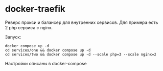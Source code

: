# docker-traefik
Реверс прокси и балансер для внутренних сервисов. Для примера есть 2 php сервиса с nginx.

Запуск:
```
docker compose up -d
cd services/one && docker compose up -d
cd services/two && docker compose up -d --scale php=3 --scale nginx=2
```

Настройки описаны в docker-compose
